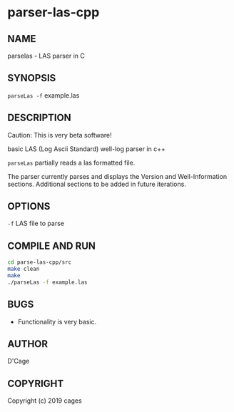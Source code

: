 # parser-las-cpp
NAME
----
parselas - LAS parser in C

SYNOPSIS
--------

`parseLas -f` example.las

DESCRIPTION
-----------
Caution: This is very beta software!

basic LAS (Log Ascii Standard) well-log parser in c++

`parseLas` partially reads a las formatted file. 

The parser currently parses and displays the Version and Well-Information
sections. Additional sections to be added in future iterations.


OPTIONS
-------

`-f`
  LAS file to parse

COMPILE AND RUN
---------------

```bash
cd parse-las-cpp/src  
make clean
make  
./parseLas -f example.las  
```

BUGS
----

- Functionality is very basic. 


AUTHOR
------

D'Cage

COPYRIGHT
------

Copyright (c) 2019 cages

